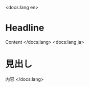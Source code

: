 <!--
title: Multi Language Document
title.ja: 多言語ドキュメント
author: Document Author
author.ja: ドキュメントの著者
tags: Document:Tag0, Document:Tag1
tags.ja: ドキュメント:Tag0, ドキュメント:Tag1
-->
<docs:lang en>
# Headline

Content
</docs:lang>
<docs:lang ja>
# 見出し

内容
</docs:lang>
